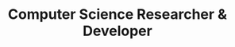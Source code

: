 ---
name: "Ahmad Rafi Wirana"
title: "Computer Science Researcher & Developer"
summary: "Focused on machine learning and distributed systems. Building scalable solutions and conducting research in computational methods."
contact:
  email: "ahmadrafi9910@gmail.com"
  github: "ahmadrafidev"
  linkedin: "ahmadrafiwirana"
  twitter: "rafiwiranaa"
  google_scholar: "ahmadrafiwirana"
--- 